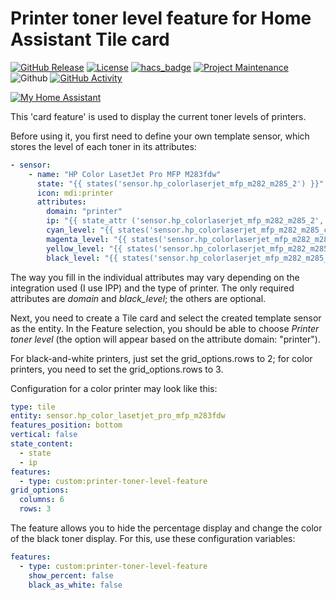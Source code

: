 # Printer toner level feature for Home Assistant Tile card

[![GitHub Release](https://img.shields.io/github/release/hondzik/printer-toner-level-feature.svg?style=for-the-badge)](https://github.com/hondzik/printer-toner-level-feature/releases)
[![License](https://img.shields.io/github/license/hondzik/printer-toner-level-feature.svg?style=for-the-badge)](LICENSE)
[![hacs_badge](https://img.shields.io/badge/HACS-Default-blue.svg?style=for-the-badge)](https://github.com/hacs/default)
[![Project Maintenance](https://img.shields.io/badge/maintainer-hondzik-blue.svg?style=for-the-badge)](https://github.com/hondzik)
![Github](https://img.shields.io/github/followers/hondzik.svg?style=for-the-badge)
[![GitHub Activity](https://img.shields.io/github/last-commit/hondzik/printer-toner-level-feature?style=for-the-badge)](https://github.com/hondzik/printer-toner-level-feature/commits/main)

[![My Home Assistant](https://my.home-assistant.io/badges/hacs_repository.svg)](https://my.home-assistant.io/redirect/hacs_repository/?repository=printer-toner-level-feature&owner=hondzik&category=Plugin)

This 'card feature' is used to display the current toner levels of printers.

Before using it, you first need to define your own template sensor, which stores the level of each toner in its attributes:

```yaml
- sensor:
    - name: "HP Color LasetJet Pro MFP M283fdw"
      state: "{{ states('sensor.hp_colorlaserjet_mfp_m282_m285_2') }}"
      icon: mdi:printer
      attributes:
        domain: "printer"
        ip: "{{ state_attr ('sensor.hp_colorlaserjet_mfp_m282_m285_2', 'uri_supported').split('/')[2] }}"
        cyan_level: "{{ states('sensor.hp_colorlaserjet_mfp_m282_m285_cyan_cartridge_hp_w2211a_2') }}"
        magenta_level: "{{ states('sensor.hp_colorlaserjet_mfp_m282_m285_magenta_cartridge_hp_w2213a_2') }}"
        yellow_level: "{{ states('sensor.hp_colorlaserjet_mfp_m282_m285_yellow_cartridge_hp_w2212a_2') }}"
        black_level: "{{ states('sensor.hp_colorlaserjet_mfp_m282_m285_black_cartridge_hp_w2210a_2') }}"
```
The way you fill in the individual attributes may vary depending on the integration used (I use IPP) and the type of printer. The only required attributes are _domain_ and _black_level_; the others are optional.

Next, you need to create a Tile card and select the created template sensor as the entity. In the Feature selection, you should be able to choose _Printer toner level_ (the option will appear based on the attribute domain: "printer").

For black-and-white printers, just set the grid_options.rows to 2; for color printers, you need to set the grid_options.rows to 3.

Configuration for a color printer may look like this:

```yaml
type: tile
entity: sensor.hp_color_lasetjet_pro_mfp_m283fdw
features_position: bottom
vertical: false
state_content:
  - state
  - ip
features:
  - type: custom:printer-toner-level-feature
grid_options:
  columns: 6
  rows: 3
```

The feature allows you to hide the percentage display and change the color of the black toner display. For this, use these configuration variables:

```yaml
features:
  - type: custom:printer-toner-level-feature
    show_percent: false
    black_as_white: false
```
